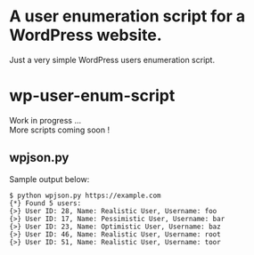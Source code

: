# A user enumeration script for a WordPress website.
Just a very simple WordPress users enumeration script.
 

# wp-user-enum-script
  Work in progress ... <br/>
  More scripts coming soon ! <br/>
  
## wpjson.py  
Sample output below:  
```
$ python wpjson.py https://example.com
{*} Found 5 users:
{>} User ID: 28, Name: Realistic User, Username: foo
{>} User ID: 17, Name: Pessimistic User, Username: bar
{>} User ID: 23, Name: Optimistic User, Username: baz
{>} User ID: 46, Name: Realistic User, Username: root
{>} User ID: 51, Name: Realistic User, Username: toor
```
